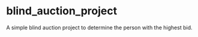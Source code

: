 # blind_auction_project
A simple blind auction project to determine the person with the highest bid. 
